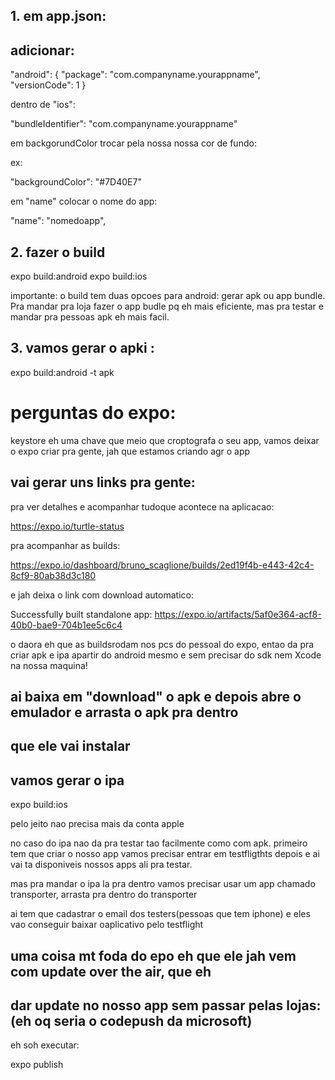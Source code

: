 ## 1. em app.json:

## adicionar:

"android": {
      "package": "com.companyname.yourappname",
      "versionCode": 1
    }

dentro de "ios":

"bundleIdentifier": "com.companyname.yourappname"

em backgorundColor trocar pela nossa nossa cor de fundo:

ex:

"backgroundColor": "#7D40E7"


em "name" colocar o nome do app:

"name": "nomedoapp",

## 2. fazer o build

expo build:android expo build:ios

importante: o build tem duas opcoes para android: gerar apk ou app bundle.
Pra mandar pra loja fazer o app budle pq eh mais eficiente, mas pra testar e mandar pra
pessoas apk eh mais facil.

## 3. vamos gerar o apki :

expo build:android -t apk

# perguntas do expo:

keystore eh uma chave que meio que croptografa o seu app,
vamos deixar o expo criar pra gente, jah que estamos criando agr o app

## vai gerar uns links pra gente:
pra ver detalhes e acompanhar tudoque acontece na aplicacao:

https://expo.io/turtle-status

pra acompanhar as builds:

https://expo.io/dashboard/bruno_scaglione/builds/2ed19f4b-e443-42c4-8cf9-80ab38d3c180

e jah deixa o link com download automatico:

Successfully built standalone app: https://expo.io/artifacts/5af0e364-acf8-40b0-bae9-704b1ee5c6c4


o daora eh que as buildsrodam nos pcs do pessoal do expo, entao da pra criar apk e ipa 
apartir do android mesmo e sem precisar do sdk nem Xcode na nossa maquina!


## ai baixa em "download" o apk e depois abre o emulador e arrasta o apk pra dentro 
## que ele vai instalar

## vamos gerar o ipa

expo build:ios

pelo jeito nao precisa mais da conta apple

no caso do ipa nao da pra testar tao facilmente como com apk.
primeiro tem que criar o nosso app 
vamos precisar entrar em testfligthts depois e ai vai ta disponiveis 
nossos apps ali pra testar.

mas pra mandar o ipa la pra dentro vamos precisar usar um app
chamado transporter, arrasta pra dentro do transporter

ai tem que cadastrar o email dos testers(pessoas que tem iphone) e
eles vao conseguir baixar oaplicativo pelo testflight

## uma coisa mt foda do epo eh que ele jah vem com update over the air, que eh
## dar update no nosso app sem passar pelas lojas: (eh oq seria o codepush da microsoft)
eh soh executar:

expo publish 







